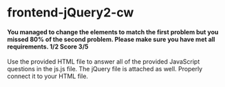 # frontend-jQuery2-cw
#### You managed to change the elements to match the first problem but you missed 80% of the second problem. Please make sure you have met all requirements. 1/2 Score 3/5
Use the provided HTML file to answer all of the provided JavaScript questions in the js.js file. 
The jQuery file is attached as well. Properly connect it to your HTML file.
